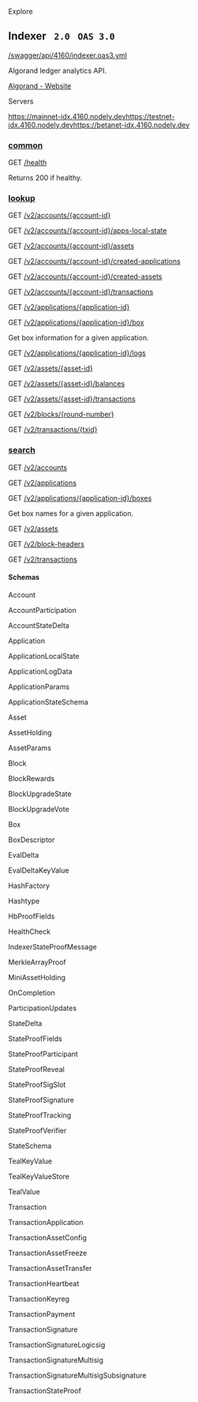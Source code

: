 Explore

## Indexer  ```  2.0  ```    ``` OAS 3.0 ```

[/swagger/api/4160/indexer.oas3.yml](https://nodely.io/swagger/api/4160/indexer.oas3.yml)

Algorand ledger analytics API.

[Algorand - Website](https://www.algorand.com/get-in-touch/contact)

Servers

https://mainnet-idx.4160.nodely.devhttps://testnet-idx.4160.nodely.devhttps://betanet-idx.4160.nodely.dev

### [common](https://nodely.io/swagger/index.html?url=/swagger/api/4160/indexer.oas3.yml\#/common)

GET
[/health](https://nodely.io/swagger/index.html?url=/swagger/api/4160/indexer.oas3.yml#/common/makeHealthCheck)

Returns 200 if healthy.

### [lookup](https://nodely.io/swagger/index.html?url=/swagger/api/4160/indexer.oas3.yml\#/lookup)

GET
[/v2/accounts/{account-id}](https://nodely.io/swagger/index.html?url=/swagger/api/4160/indexer.oas3.yml#/lookup/lookupAccountByID)

GET
[/v2/accounts/{account-id}/apps-local-state](https://nodely.io/swagger/index.html?url=/swagger/api/4160/indexer.oas3.yml#/lookup/lookupAccountAppLocalStates)

GET
[/v2/accounts/{account-id}/assets](https://nodely.io/swagger/index.html?url=/swagger/api/4160/indexer.oas3.yml#/lookup/lookupAccountAssets)

GET
[/v2/accounts/{account-id}/created-applications](https://nodely.io/swagger/index.html?url=/swagger/api/4160/indexer.oas3.yml#/lookup/lookupAccountCreatedApplications)

GET
[/v2/accounts/{account-id}/created-assets](https://nodely.io/swagger/index.html?url=/swagger/api/4160/indexer.oas3.yml#/lookup/lookupAccountCreatedAssets)

GET
[/v2/accounts/{account-id}/transactions](https://nodely.io/swagger/index.html?url=/swagger/api/4160/indexer.oas3.yml#/lookup/lookupAccountTransactions)

GET
[/v2/applications/{application-id}](https://nodely.io/swagger/index.html?url=/swagger/api/4160/indexer.oas3.yml#/lookup/lookupApplicationByID)

GET
[/v2/applications/{application-id}/box](https://nodely.io/swagger/index.html?url=/swagger/api/4160/indexer.oas3.yml#/lookup/lookupApplicationBoxByIDAndName)

Get box information for a given application.

GET
[/v2/applications/{application-id}/logs](https://nodely.io/swagger/index.html?url=/swagger/api/4160/indexer.oas3.yml#/lookup/lookupApplicationLogsByID)

GET
[/v2/assets/{asset-id}](https://nodely.io/swagger/index.html?url=/swagger/api/4160/indexer.oas3.yml#/lookup/lookupAssetByID)

GET
[/v2/assets/{asset-id}/balances](https://nodely.io/swagger/index.html?url=/swagger/api/4160/indexer.oas3.yml#/lookup/lookupAssetBalances)

GET
[/v2/assets/{asset-id}/transactions](https://nodely.io/swagger/index.html?url=/swagger/api/4160/indexer.oas3.yml#/lookup/lookupAssetTransactions)

GET
[/v2/blocks/{round-number}](https://nodely.io/swagger/index.html?url=/swagger/api/4160/indexer.oas3.yml#/lookup/lookupBlock)

GET
[/v2/transactions/{txid}](https://nodely.io/swagger/index.html?url=/swagger/api/4160/indexer.oas3.yml#/lookup/lookupTransaction)

### [search](https://nodely.io/swagger/index.html?url=/swagger/api/4160/indexer.oas3.yml\#/search)

GET
[/v2/accounts](https://nodely.io/swagger/index.html?url=/swagger/api/4160/indexer.oas3.yml#/search/searchForAccounts)

GET
[/v2/applications](https://nodely.io/swagger/index.html?url=/swagger/api/4160/indexer.oas3.yml#/search/searchForApplications)

GET
[/v2/applications/{application-id}/boxes](https://nodely.io/swagger/index.html?url=/swagger/api/4160/indexer.oas3.yml#/search/searchForApplicationBoxes)

Get box names for a given application.

GET
[/v2/assets](https://nodely.io/swagger/index.html?url=/swagger/api/4160/indexer.oas3.yml#/search/searchForAssets)

GET
[/v2/block-headers](https://nodely.io/swagger/index.html?url=/swagger/api/4160/indexer.oas3.yml#/search/searchForBlockHeaders)

GET
[/v2/transactions](https://nodely.io/swagger/index.html?url=/swagger/api/4160/indexer.oas3.yml#/search/searchForTransactions)

#### Schemas

Account

AccountParticipation

AccountStateDelta

Application

ApplicationLocalState

ApplicationLogData

ApplicationParams

ApplicationStateSchema

Asset

AssetHolding

AssetParams

Block

BlockRewards

BlockUpgradeState

BlockUpgradeVote

Box

BoxDescriptor

EvalDelta

EvalDeltaKeyValue

HashFactory

Hashtype

HbProofFields

HealthCheck

IndexerStateProofMessage

MerkleArrayProof

MiniAssetHolding

OnCompletion

ParticipationUpdates

StateDelta

StateProofFields

StateProofParticipant

StateProofReveal

StateProofSigSlot

StateProofSignature

StateProofTracking

StateProofVerifier

StateSchema

TealKeyValue

TealKeyValueStore

TealValue

Transaction

TransactionApplication

TransactionAssetConfig

TransactionAssetFreeze

TransactionAssetTransfer

TransactionHeartbeat

TransactionKeyreg

TransactionPayment

TransactionSignature

TransactionSignatureLogicsig

TransactionSignatureMultisig

TransactionSignatureMultisigSubsignature

TransactionStateProof